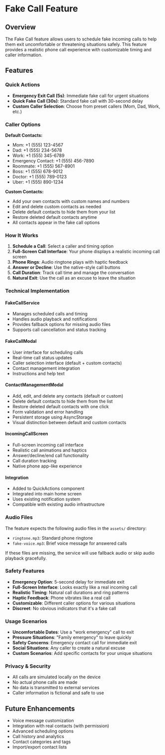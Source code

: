 # Fake Call Feature

## Overview
The Fake Call feature allows users to schedule fake incoming calls to help them exit uncomfortable or threatening situations safely. This feature provides a realistic phone call experience with customizable timing and caller information.

## Features

### Quick Actions
- **Emergency Exit Call (5s)**: Immediate fake call for urgent situations
- **Quick Fake Call (30s)**: Standard fake call with 30-second delay
- **Custom Caller Selection**: Choose from preset callers (Mom, Dad, Work, etc.)

### Caller Options
**Default Contacts:**
- Mom: +1 (555) 123-4567
- Dad: +1 (555) 234-5678
- Work: +1 (555) 345-6789
- Emergency Contact: +1 (555) 456-7890
- Roommate: +1 (555) 567-8901
- Boss: +1 (555) 678-9012
- Doctor: +1 (555) 789-0123
- Uber: +1 (555) 890-1234

**Custom Contacts:**
- Add your own contacts with custom names and numbers
- Edit and delete custom contacts as needed
- Delete default contacts to hide them from your list
- Restore deleted default contacts anytime
- All contacts appear in the fake call options

### How It Works

1. **Schedule a Call**: Select a caller and timing option
2. **Full-Screen Call Interface**: Your phone displays a realistic incoming call screen
3. **Phone Rings**: Audio ringtone plays with haptic feedback
4. **Answer or Decline**: Use the native-style call buttons
5. **Call Duration**: Track call time and manage the conversation
6. **Natural Exit**: Use the call as an excuse to leave the situation

### Technical Implementation

#### FakeCallService
- Manages scheduled calls and timing
- Handles audio playback and notifications
- Provides fallback options for missing audio files
- Supports call cancellation and status tracking

#### FakeCallModal
- User interface for scheduling calls
- Real-time call status updates
- Caller selection interface (default + custom contacts)
- Contact management integration
- Instructions and help text

#### ContactManagementModal
- Add, edit, and delete any contacts (default or custom)
- Delete default contacts to hide them from the list
- Restore deleted default contacts with one click
- Form validation and error handling
- Persistent storage using AsyncStorage
- Visual distinction between default and custom contacts

#### IncomingCallScreen
- Full-screen incoming call interface
- Realistic call animations and haptics
- Answer/decline/end call functionality
- Call duration tracking
- Native phone app-like experience

#### Integration
- Added to QuickActions component
- Integrated into main home screen
- Uses existing notification system
- Compatible with existing audio infrastructure

### Audio Files
The feature expects the following audio files in the `assets/` directory:
- `ringtone.mp3`: Standard phone ringtone
- `fake-voice.mp3`: Brief voice message for answered calls

If these files are missing, the service will use fallback audio or skip audio playback gracefully.

### Safety Features
- **Emergency Option**: 5-second delay for immediate exit
- **Full-Screen Interface**: Looks exactly like a real incoming call
- **Realistic Timing**: Natural call durations and ring patterns
- **Haptic Feedback**: Phone vibrates like a real call
- **Customizable**: Different caller options for various situations
- **Discreet**: No obvious indicators that it's a fake call

### Usage Scenarios
- **Uncomfortable Dates**: Use a "work emergency" call to exit
- **Pressure Situations**: "Family emergency" to leave quickly
- **Safety Concerns**: Emergency contact call for immediate exit
- **Social Situations**: Any caller to create a natural excuse
- **Custom Scenarios**: Add specific contacts for your unique situations

### Privacy & Security
- All calls are simulated locally on the device
- No actual phone calls are made
- No data is transmitted to external services
- Caller information is fictional and safe to use

## Future Enhancements
- Voice message customization
- Integration with real contacts (with permission)
- Advanced scheduling options
- Call history and analytics
- Contact categories and tags
- Import/export contact lists 